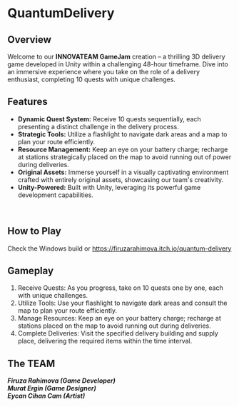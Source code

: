 #  QuantumDelivery

<h2>Overview</h2>

<p>Welcome to our <b>INNOVATEAM GameJam</b> creation – a thrilling 3D delivery game developed in Unity within a challenging 48-hour timeframe. Dive into an immersive experience where you take on the role of a delivery enthusiast, completing 10 quests with unique challenges.</p>

<h2>Features</h2>

<ul>
  <li><b>Dynamic Quest System:</b> Receive 10 quests sequentially, each presenting a distinct challenge in the delivery process.</li>
  <li><b>Strategic Tools:</b> Utilize a flashlight to navigate dark areas and a map to plan your route efficiently.</li>
  <li><b>Resource Management:</b> Keep an eye on your battery charge; recharge at stations strategically placed on the map to avoid running out of power during deliveries.</li>
  <li><b>Original Assets:</b> Immerse yourself in a visually captivating environment crafted with entirely original assets, showcasing our team's creativity.</li>
  <li><b>Unity-Powered:</b> Built with Unity, leveraging its powerful game development capabilities.</li>
</ul>
  
<br>
<h2>How to Play</h2>

Check the Windows build or https://firuzarahimova.itch.io/quantum-delivery

<h2>Gameplay</h2>

<ol>
  <li>Receive Quests: As you progress, take on 10 quests one by one, each with unique challenges.</li>
  <li>Utilize Tools: Use your flashlight to navigate dark areas and consult the map to plan your route efficiently.</li>
  <li>Manage Resources: Keep an eye on your battery charge; recharge at stations placed on the map to avoid running out during deliveries.</li>
  <li>Complete Deliveries: Visit the specified delivery building and supply place, delivering the required items within the time interval.</li>
</ol>

<h2>The TEAM</h2>
<b><i>Firuza Rahimova (Game Developer)</i></b> <br>
<b><i>Murat Ergin (Game Designer)</i></b> <br>
<b><i>Eycan Cihan Cam (Artist)</i></b>

